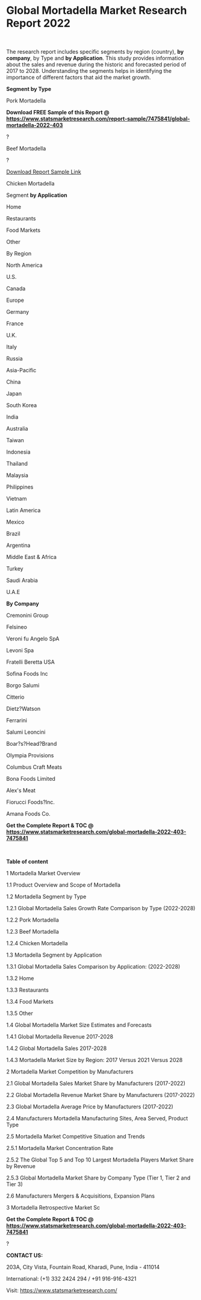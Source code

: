 <h1>Global Mortadella Market Research Report 2022</h1><br/><p>The research report includes specific segments by region (country), <strong>by company</strong>, by Type and <strong>by Application</strong>. This study provides information about the sales and revenue during the historic and forecasted period of 2017 to 2028. Understanding the segments helps in identifying the importance of different factors that aid the market growth.</p>
 
 
 
 <p><strong>Segment by Type</strong></p>
 
 
 
 <p>Pork Mortadella</p>
 
 
 
 <div><b>Download FREE Sample of this Report @ <a href="https://www.statsmarketresearch.com/download-free-sample/7475841/global-mortadella-2022-403">https://www.statsmarketresearch.com/report-sample/7475841/global-mortadella-2022-403</a></b></div>
 
 
 
 <p>? </p>
 
 
 
 <p>Beef Mortadella</p>
 
 
 
 <p>? </p>
 
 
 
 <p><a href="https://www.statsmarketresearch.com/download-free-sample/7475841/global-mortadella-2022-403">Download Report Sample Link</a></p>
 
 
 
 <p>Chicken Mortadella</p>
 
 
 
 <p>Segment <strong>by Application</strong></p>
 
 
 
 <p>Home</p>
 
 
 
 <p>Restaurants</p>
 
 
 
 <p>Food Markets</p>
 
 
 
 <p>Other</p>
 
 
 
 <p>By Region</p>
 
 
 
 <p>North America</p>
 
 
 
 <p>U.S.</p>
 
 
 
 <p>Canada</p>
 
 
 
 <p>Europe</p>
 
 
 
 <p>Germany</p>
 
 
 
 <p>France</p>
 
 
 
 <p>U.K.</p>
 
 
 
 <p>Italy</p>
 
 
 
 <p>Russia</p>
 
 
 
 <p>Asia-Pacific</p>
 
 
 
 <p>China</p>
 
 
 
 <p>Japan</p>
 
 
 
 <p>South Korea</p>
 
 
 
 <p>India</p>
 
 
 
 <p>Australia</p>
 
 
 
 <p>Taiwan</p>
 
 
 
 <p>Indonesia</p>
 
 
 
 <p>Thailand</p>
 
 
 
 <p>Malaysia</p>
 
 
 
 <p>Philippines</p>
 
 
 
 <p>Vietnam</p>
 
 
 
 <p>Latin America</p>
 
 
 
 <p>Mexico</p>
 
 
 
 <p>Brazil</p>
 
 
 
 <p>Argentina</p>
 
 
 
 <p>Middle East & Africa</p>
 
 
 
 <p>Turkey</p>
 
 
 
 <p>Saudi Arabia</p>
 
 
 
 <p>U.A.E</p>
 
 
 
 <p><strong>By Company</strong></p>
 
 
 
 <p>Cremonini Group</p>
 
 
 
 <p>Felsineo</p>
 
 
 
 <p>Veroni fu Angelo SpA</p>
 
 
 
 <p>Levoni Spa</p>
 
 
 
 <p>Fratelli Beretta USA</p>
 
 
 
 <p>Sofina Foods Inc</p>
 
 
 
 <p>Borgo Salumi</p>
 
 
 
 <p>Citterio</p>
 
 
 
 <p>Dietz?Watson</p>
 
 
 
 <p>Ferrarini</p>
 
 
 
 <p>Salumi Leoncini</p>
 
 
 
 <p>Boar?s?Head?Brand</p>
 
 
 
 <p>Olympia Provisions</p>
 
 
 
 <p>Columbus Craft Meats</p>
 
 
 
 <p>Bona Foods Limited</p>
 
 
 
 <p>Alex&#39;s Meat</p>
 
 
 
 <p>Fiorucci Foods?Inc.</p>
 
 
 
 <p>Amana Foods Co.</p>
 
 
 
 <div><b>Get the Complete Report & TOC @ <a href="https://www.statsmarketresearch.com/global-mortadella-2022-403-7475841">https://www.statsmarketresearch.com/global-mortadella-2022-403-7475841</a></b></div>
 
 
 
 <p><br />
 
 <b>Table of content</b></p>
 
 
 
 <p>1 Mortadella Market Overview<br />
 
 1.1 Product Overview and Scope of Mortadella<br />
 
 1.2 Mortadella Segment by Type<br />
 
 1.2.1 Global Mortadella Sales Growth Rate Comparison by Type (2022-2028)<br />
 
 1.2.2 Pork Mortadella<br />
 
 1.2.3 Beef Mortadella<br />
 
 1.2.4 Chicken Mortadella<br />
 
 1.3 Mortadella Segment by Application<br />
 
 1.3.1 Global Mortadella Sales Comparison by Application: (2022-2028)<br />
 
 1.3.2 Home<br />
 
 1.3.3 Restaurants<br />
 
 1.3.4 Food Markets<br />
 
 1.3.5 Other<br />
 
 1.4 Global Mortadella Market Size Estimates and Forecasts<br />
 
 1.4.1 Global Mortadella Revenue 2017-2028<br />
 
 1.4.2 Global Mortadella Sales 2017-2028<br />
 
 1.4.3 Mortadella Market Size by Region: 2017 Versus 2021 Versus 2028<br />
 
 2 Mortadella Market Competition by Manufacturers<br />
 
 2.1 Global Mortadella Sales Market Share by Manufacturers (2017-2022)<br />
 
 2.2 Global Mortadella Revenue Market Share by Manufacturers (2017-2022)<br />
 
 2.3 Global Mortadella Average Price by Manufacturers (2017-2022)<br />
 
 2.4 Manufacturers Mortadella Manufacturing Sites, Area Served, Product Type<br />
 
 2.5 Mortadella Market Competitive Situation and Trends<br />
 
 2.5.1 Mortadella Market Concentration Rate<br />
 
 2.5.2 The Global Top 5 and Top 10 Largest Mortadella Players Market Share by Revenue<br />
 
 2.5.3 Global Mortadella Market Share by Company Type (Tier 1, Tier 2 and Tier 3)<br />
 
 2.6 Manufacturers Mergers & Acquisitions, Expansion Plans<br />
 
 3 Mortadella Retrospective Market Sc</p>
 
 
 
 <div><b>Get the Complete Report & TOC @ <a href="https://www.statsmarketresearch.com/global-mortadella-2022-403-7475841">https://www.statsmarketresearch.com/global-mortadella-2022-403-7475841</a></b></div>
 
 
 
 <p>? </p>
 
 
 
 <p><b>CONTACT US:</b><br />
 
 203A, City Vista, Fountain Road, Kharadi, Pune, India - 411014<br />
 
 International: (+1) 332 2424 294 / +91 916-916-4321<br />
 
 Visit: <a href="https://www.statsmarketresearch.com/">https://www.statsmarketresearch.com/</a></p>